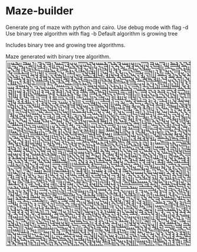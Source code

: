 # Maze-builder
Generate png of maze with python and cairo.
Use debug mode with flag -d
Use binary tree algorithm with flag -b
Default algorithm is growing tree

Includes binary tree and growing tree algorithms.

Maze generated with binary tree algorithm.
![My image](https://github.com/teemusy/Maze-builder/blob/test/binary_algo.png)
